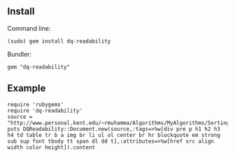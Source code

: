 Install
-------
Command line:

    (sudo) gem install dq-readability

Bundler:

    gem "dq-readability"
Example
-------
    require 'rubygems'
    require 'dq-readability'
    source = "http://www.personal.kent.edu/~rmuhamma/Algorithms/MyAlgorithms/Sorting/radixSort.htm"
    puts DQReadability::Document.new(source,:tags=>%w[div pre p h1 h2 h3 h4 td table tr b a img br li ul ol center br hr blockquote em strong sub sup font tbody tt span dl dd t],:attributes=>%w[href src align width color height]).content

